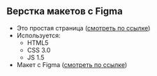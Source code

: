 ## Верстка макетов с Figma
- Это простая страница ([смотреть по ссылке](https://m-ar-t.github.io/Figma/))
- Используется:
  - HTML5
  - CSS 3.0
  - JS 1.5
- Макет с Figma ([смотреть по ссылке]([https://m-ar-t.github.io/Figma/](https://www.figma.com/file/TTJIDsTxWnR9Lw7ZYvhqpw/Landing-Page-for-a-Cappadocia-Travel-Agency-(Community))))
